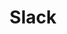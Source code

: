 ---
layout: post
title: Slack
description: チャットサービス
image: assets/images/slack.png
link: https://sokon.slack.com
---